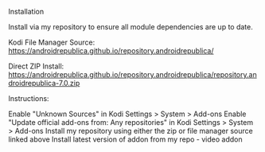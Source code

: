 Installation

Install via my repository to ensure all module dependencies are up to date.

Kodi File Manager Source: https://androidrepublica.github.io/repository.androidrepublica/

Direct ZIP Install: https://androidrepublica.github.io/repository.androidrepublica/repository.androidrepublica-7.0.zip

Instructions:

Enable "Unknown Sources" in Kodi Settings > System > Add-ons
Enable "Update official add-ons from: Any repositories" in Kodi Settings > System > Add-ons
Install my repository using either the zip or file manager source linked above
Install latest version of addon from my repo - video addon
